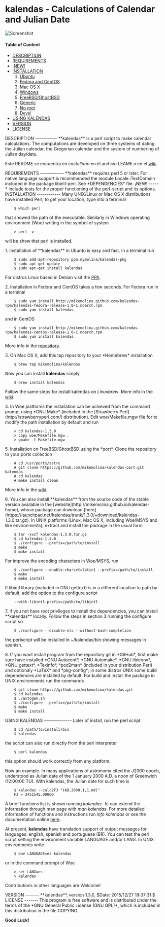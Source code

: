 kalendas - Calculations of Calendar and Julian Date
===================================================

![Screenshot](https://github.com/mikemolina/kalendas/wiki/images/01_gterm.png)

#### Table of Content
* [DESCRIPTION](#description)
* [REQUIREMENTS](#require)
* [¡NEW!](#news)
* [INSTALLATION](#install)
  1. [Ubuntu](#debian)
  2. [Fedora and CentOS](#rhel)
  3. [Mac OS X](#mac)
  4. [Windows](#win)
  5. [FreeBSD/GhostBSD](#freebsd)
  6. [Generic](#unix)
  7. [No root](#noroot)
  8. [Devel](#dev)
* [USING KALENDAS](#use)
* [VERSION](#version)
* [LICENSE](#license)

<a name="description"/>
DESCRIPTION
-----------
**kalendas** is a perl script to make calendar calculations. The
computations are developed on three systems of dating: the Julian
calendar, the Gregorian calendar and the system of numbering of
Julian day/date.

Este README se encuentra en *castellano* en el archivo LEAME o en
el [wiki](https://github.com/mikemolina/kalendas/wiki/kalendas-en-castellano).

<a name="require"/>
REQUIREMENTS
------------
**kalendas** requires perl 5 or later. For native language support is
recommended the module Locale::TextDomain included in the package
libintl-perl. See *DEPENDENCIES* file.

<a name="news"/>
¡NEW!
-----
* Include tests for the proper functioning of the perl-script and its
options.

<a name="install"/>
INSTALLATION
------------
Many UNIX/Linux or Mac OS X distributions have installed Perl;
to get your location, type into a terminal

        $ which perl
that showed the path of the executable. Similarly in Windows
operating environment (Woe) writing in the symbol of system

        > perl -v
will be show that perl is installed.

<a name="debian"/>
1. Installation of **kalendas** in Ubuntu is easy and fast. In a
terminal run

        $ sudo add-apt-repository ppa:mymolina/kalendas-pkg
        $ sudo apt-get update
        $ sudo apt-get install kalendas
For distros Linux based in Debian visit the [PPA](https://launchpad.net/~mymolina/+archive/ubuntu/kalendas-pkg).

<a name="rhel"/>
2. Installation in Fedora and CentOS takes a few seconds. For
Fedora run in a terminal

        $ sudo yum install http://mikemolina.github.com/kalendas-rpm/kalendas-fedora-release-1.0-1.noarch.rpm
        $ sudo yum install kalendas
and in CentOS

        $ sudo yum install http://mikemolina.github.com/kalendas-rpm/kalendas-centos-release-1.0-1.noarch.rpm
        $ sudo yum install kalendas
More info in the [repository](http://mikemolina.github.io/kalendas-rpm/).

<a name="mac"/>
3. On Mac OS X, add this tap repository to your *Homebrew* installation

        $ brew tap mikemolina/kalendas
Now you can install **kalendas** simply

        $ brew install kalendas
Follow the same steps for install kalendas on *Linuxbrew*. More info
in the [wiki](https://github.com/mikemolina/kalendas/wiki/kalendas-on-homebrew).

<a name="win"/>
4. In Woe platforms the installation can be achieved
from the command prompt using *GNU Make* (included in the
[Strawberry Perl](http://strawberryperl.com/) distribution). Edit
woe/Makefile.mgw file for to modify the path installation by default
and run

        > cd kalendas-1.3.0
        > copy woe/Makefile.mgw .
        > gmake -f Makefile.mgw

<a name="freebsd"/>
5. Installation on FreeBSD/GhostBSD using the *port*. Clone the
repository to your ports collection

        # cd /usr/ports/astro
        # git clone https://github.com/mikemolina/kalendas-port.git kalendas
        # cd kalendas
        # make install clean
More info in the [wiki](https://github.com/mikemolina/kalendas/wiki/kalendas-port).

<a name="unix"/>
6. You can also install **kalendas** from the source code of the stable
version available in the [website](http://mikemolina.github.io/kalendas-home),
whose package can download [here](https://launchpad.net/kalendas/trunk/1.3.0/+download/kalendas-1.3.0.tar.gz).
In UNIX platforms (Linux, Mac OS X, including Woe/MSYS and like
environments), extract and install the package in the usual form

        $ tar -xvzf kalendas-1.3.0.tar.gz
        $ cd kalendas-1.3.0
        $ ./configure --prefix=/path/to/install
        $ make
        $ make install
For improve the encoding characters in Woe/MSYS, run

        $ ./configure --enable-charset=latin1 --prefix=/path/to/install
        $ make
        $ make install
If libintl library (included in GNU gettext) is in a different
location to path by default, add the option to the configure script

        --with-libintl-prefix=/path/to/libintl

<a name="noroot"/>
7. If you not have root privileges to install the dependencies, you
can install **kalendas** locally. Follow the steps in section 3 running
the configure script so

        $ ./configure --disable-nls --without-bash-completion
the perlscript will be installed in ~/kalendas/bin showing messages
in spanish.

<a name="dev"/>
8. If you want install program from the repository git in *GitHub*,
first make sure have installed *GNU Autoconf*, *GNU Automake*, 
*GNU libiconv*, *GNU gettext*, *Texinfo*, *pod2man* (included in your
distribution Perl) and optionaly *LaTeX* and *pkg-config*; in some
distros UNIX some build dependencies are installed by default. For
build and install the package in UNIX environments run the commands

        $ git clone https://github.com/mikemolina/kalendas.git
        $ cd kalendas
        $ ./autogen.sh
        $ ./configure --prefix=/path/to/install
        $ make
        $ make install

<a name="use"/>
USING KALENDAS
--------------
Later of install, run the perl script

        $ cd /path/to/install/bin
        $ kalendas

the script can also run directly from the perl interpreter 

        $ perl kalendas

this option should work correctly from any platform.

Now an example. In many applications of astronomy cited the J2000
epoch, understood as Julian date of the 1 January 2000 A.D. a noon
of Greenwich (12:00:00 TU). With kalendas, the Julian date for such
time is

        $ kalendas --calc2FJ "(AD,2000,1,1,md)"
        FJ = 2451545.00000

A brief functions list is shown running *kalendas -h*; can extend the
information through man page with *man kalendas*. For more detailed
information of functions and instructions run *info kalendas* or see
the documentation online [here](https://launchpad.net/kalendas/trunk/1.3.0/+download/kalendas-doc.pdf).

At present, **kalendas** have translation support of output messages
for languages: english, spanish and portuguese (BR). You can test the
perl script setting the environment variable LANGUAGE and/or LANG. In
UNIX environments write

        $ env LANGUAGE=es kalendas

or in the command prompt of Woe

        > set LANG=es
        > kalendas

Contributions in other languages are Welcome!

<a name="version"/>
VERSION
-------
**kalendas**, version 1.3.0, $Date: 2015/12/27 19:37:31 $

<a name="license"/>
LICENSE
-------
This program is free software and is distributed under the terms of
the *GNU General Public License (GNU GPL)*, which is included in this
distribution in the file COPYING.

**Good Luck!**
